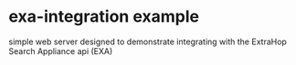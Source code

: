 # exa-integration example


simple web server designed to demonstrate integrating with the ExtraHop Search Appliance api (EXA)
